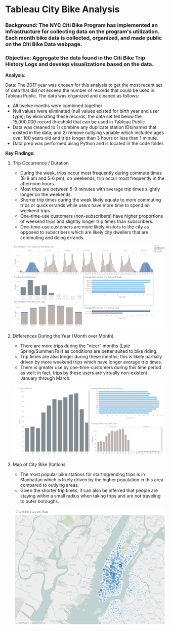 # Tableau City Bike Analysis

### Background: The NYC Citi Bike Program has implemented an infrastructure for collecting data on the program's utilization.  Each month bike data is collected, organized, and made public on the Citi Bike Data webpage.


### Objective:  Aggregate the data found in the Citi Bike Trip History Logs and develop visualizations based on the data. 


**Analysis:**

Data:  The 2017 year was chosen for this analysis to get the most recent set of data that did not exceed the number of records that could be used in Tableau Public.  The data was organized and cleaned as follows:
- All twelve months were combined together
- Null values were eliminated (null values existed for birth year and user type); by eliminating these records, the data set fell below the 15,000,000 record threshold that can be used in Tableau Public
- Data was cleaned to 1) combine any duplicate station IDs/names that existed in the data; and 2) remove outlying variable which included ages over 100 years old and trips longer than 3 hours or less than 1 minute.
- Data prep was performed uisng Python and is located in the code folder. 


**Key Findings:**

1) Trip Occurrence / Duration
   -  During the week, trips occur most frequently during commute times (8-9 am and 5-6 pm); on weekends, trip occur most frequently in the afternoon hours.
   -  Most trips are between 5-9 minutes with average trip times slightly longer on the weekends.
   -  Shorter trip times during the week likely equate to more commuting trips or quick errands while users have more time to spend on weekend trips.
   -  One-time-use customers (non-subscribers) have higher proportions of weekend trips and slightly longer trip times than subscribers.
   -  One-time-use customers are more likely visitors to the city as opposed to subscribers which are likely city dwellers that are commuting and doing errands.
   
   ![Image1](https://github.com/bking3372/Tableau-City-Bike-Analysis/blob/main/images/CBA_SS1.PNG)
   
2) Differences During the Year (Month over Month)
   - There are more trips during the "nicer" months (Late Spring/Summer/Fall) as conditions are better suited to bike riding.
   - Trip times are also longer during these months; this is likely partially driven by more weekend trips which have longer average trip times.
   - There is greater use by one-time-customers during this time period as well; in fact, trips by these users are virtually non-existent January through March.
   
   ![Image2](https://github.com/bking3372/Tableau-City-Bike-Analysis/blob/main/images/CBA_SS2.PNG)
   
3) Map of City Bike Stations
   - The most popular bike stations for starting/ending trips is in Manhattan which is likely driven by the higher population in this area compared to outlying areas. 
   - Given the shorter trip times, it can also be inferred that people are staying within a small radius when taking trips and are not traveling to outer boroughs.
   
   ![Image3](https://github.com/bking3372/Tableau-City-Bike-Analysis/blob/main/images/CBA_SS3.PNG)
